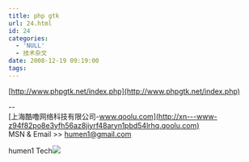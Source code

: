 ```yaml
---
title: php gtk
url: 24.html
id: 24
categories:
  - 'NULL'
  - 技术杂文
date: 2008-12-19 09:19:00
tags:
---
```


[http://www.phpgtk.net/index.php](http://www.phpgtk.net/index.php)

--  
[上海酷噜网络科技有限公司-www.qoolu.com](http://xn---www-z94f82po8e3yfh56az8jiyrf48aryn1pbd54lrhq.qoolu.com)  
MSN & Email >> [humen1@gmail.com](mailto:humen1@gmail.com)

humen1 Tech![](https://blogger.googleusercontent.com/tracker/7269874978253342363-514035018625836183?l=www.humen1.net)